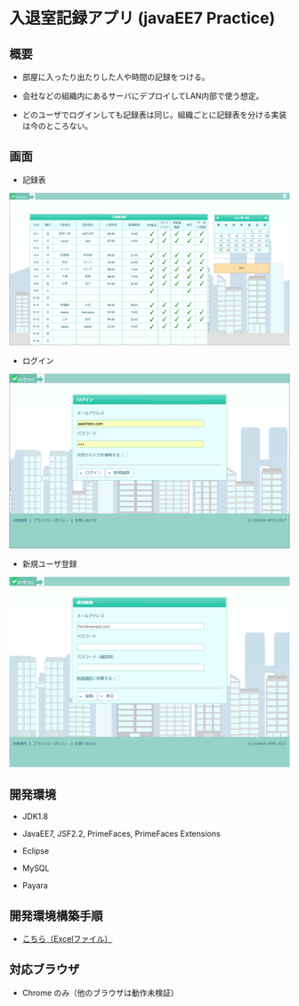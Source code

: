 ﻿# 入退室記録アプリ (javaEE7 Practice)

## 概要

* 部屋に入ったり出たりした人や時間の記録をつける。

* 会社などの組織内にあるサーバにデプロイしてLAN内部で使う想定。

* どのユーザでログインしても記録表は同じ。組織ごとに記録表を分ける実装は今のところない。

## 画面

* 記録表

![記録](readme/record_2.png)

* ログイン

![ログイン](readme/login_2.png)

* 新規ユーザ登録

![新規ユーザ登録](readme/regist_2.png)

## 開発環境

* JDK1.8

* JavaEE7, JSF2.2, PrimeFaces, PrimeFaces Extensions

* Eclipse

* MySQL

* Payara

## 開発環境構築手順

* [こちら（Excelファイル）](readme/開発環境構築手順.xlsx "こちら（Excelファイル）")

## 対応ブラウザ

* Chrome のみ（他のブラウザは動作未検証）



